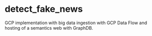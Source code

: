 # detect_fake_news
GCP implementation with big data ingestion with GCP Data Flow and hosting of a semantics web with GraphDB.

